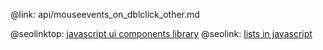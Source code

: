 @link: api/mouseevents_on_dblclick_other.md

@seolinktop: [javascript ui components library](https://webix.com)
@seolink: [lists in javascript](https://webix.com/widget/list/)